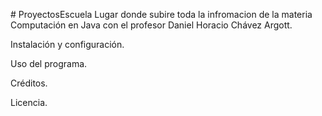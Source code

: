 <p>
# ProyectosEscuela
Lugar donde subire toda la infromacion de la materia Computación en Java con el profesor Daniel Horacio Chávez Argott.
</p>
<p>
Instalación y configuración.<br>
</p>
<p>
Uso del programa.<br>
</p>
<p>
Créditos.<br>
</p>
<p>
Licencia.<br>
</p>
